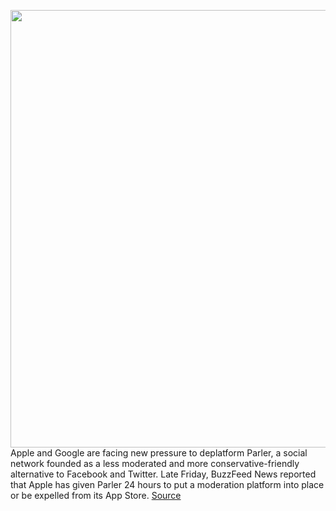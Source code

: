 <img src='https://cdn.vox-cdn.com/thumbor/IS2sG71BcHrbqLBSFCy5T7jL46M=/0x0:4000x2696/1200x800/filters:focal(1680x1028:2320x1668)/cdn.vox-cdn.com/uploads/chorus_image/image/68638889/1225872887.0.jpg' width='700px' /><br/>
Apple and Google are facing new pressure to deplatform Parler, a social network founded as a less moderated and more conservative-friendly alternative to Facebook and Twitter. Late Friday, BuzzFeed News reported that Apple has given Parler 24 hours to put a moderation platform into place or be expelled from its App Store.
<a href='https://www.theverge.com/2021/1/8/22220366/apple-google-parler-pressure-deplatform-violence-capitol'> Source <a/>